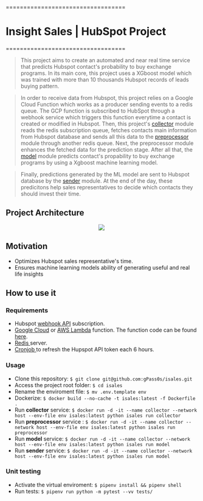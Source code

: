 ==================================
# Insight Sales | HubSpot Project
==================================

> This project aims to create an automated and near real time service that predicts Hubspot contact's probability to buy exchange programs. In its main core, this project uses a XGboost model which was 
trained with more than 10 thousands Hubspot records of leads buying pattern. 

> In order to receive data from Hubspot, this project relies on a Google Cloud Function which works
as a producer sending events to a redis queue. The GCP function is subscribed to HubSpot through a 
webhook service which triggers this function everytime a contact is created or modified in Hubspot. 
Then, this project's <a href=https://github.com/gPass0s/isales/blob/master/isales/collector.py>collector</a> module reads the redis subscription queue, fetches contacts main information from Hubspot database and sends all this data to the <a href=https://github.com/gPass0s/isales/blob/master/isales/preprocessor.py> preprocessor</a> module through another redis queue. Next, the preprocessor module enhances the fetched data for the prediction stage. After all that, the 
<a href=https://github.com/gPass0s/isales/blob/master/isales/model.py>model</a> module predicts contact's
propability to buy exchange programs by using a Xgboost machine learning model. 

> Finally, predictions generated by the ML model are sent to Hubspot database by the <a href=https://github.com/gPass0s/isales/blob/master/isales/sender.py>sender</a> module.
At the end of the day, these predicitons help sales representatives to decide which contacts they should invest their time.

## Project Architecture

<p align="center">
  <img src="https://i.imgur.com/IkGcNAV.png"/>
  <br/>
</p>


## Motivation

* Optimizes Hubspot sales representative's time.
* Ensures machine learning models ability of generating useful and real life insights 

## How to use it

### Requirements

* Hubspot <a href= https://developers.hubspot.com/docs/methods/webhooks/webhooks-overview>webhook API</a> subscription. 
* <a href = https://cloud.google.com/functions>Google Cloud</a> or <a href ="https://aws.amazon.com/lambda/?nc1=h_ls">AWS Lambda</a> function. The function code can be found <a href=https://github.com/gPass0s/isales/tree/master/utils/gcp_function>here</a>.
* <a href= "https://redis.io/"> Redis </a> server.
* <a href= https://github.com/gPass0s/isales/blob/master/utils/crontab>Cronjob </a>to refresh the Hupspot API token each 6 hours. 

### Usage

* Clone this repository: `$ git clone git@github.com:gPass0s/isales.git`
* Access the project root folder: `$ cd isales`
* Rename the enviroment file: `$ mv .env.template env`
* Dockerize: `$ docker build --no-cache -t isales:latest -f Dockerfile .`
* Run **collector** service: `$ docker run -d -it --name collector --network host --env-file env isales:latest python isales run collector`
* Run **preprocessor** service : `$ docker run -d -it --name collector --network host --env-file env isales:latest python isales run preprocessor`
* Run **model** service: `$ docker run -d -it --name collector --network host --env-file env isales:latest python isales run model`
* Run **sender** service: `$ docker run -d -it --name collector --network host --env-file env isales:latest python isales run model`

### Unit testing
* Activate the virtual enviroment: `$ pipenv install && pipenv shell`
* Run tests: `$ pipenv run python -m pytest --vv tests/`

